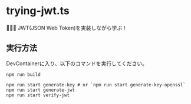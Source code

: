 # trying-jwt.ts

💮💮💮 JWT(JSON Web Token)を実装しながら学ぶ！  

## 実行方法

DevContainerに入り、以下のコマンドを実行してください。  

```shell
npm run build

npm run start generate-key # or `npm run start generate-key-openssl`
npm run start generate-jwt
npm run start verify-jwt
```
